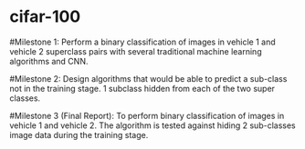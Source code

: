 # cifar-100
#Milestone 1: Perform a binary classification of images in vehicle 1 and vehicle 2 superclass pairs with several traditional machine learning algorithms and CNN.

#Milestone 2: Design algorithms that would be able to predict a sub-class not in the training stage. 1 subclass hidden from each of the two super classes.

#Milestone 3 (Final Report): To perform binary classification of images in vehicle 1 and vehicle 2. The algorithm is tested against hiding 2 sub-classes image data during the training stage.
